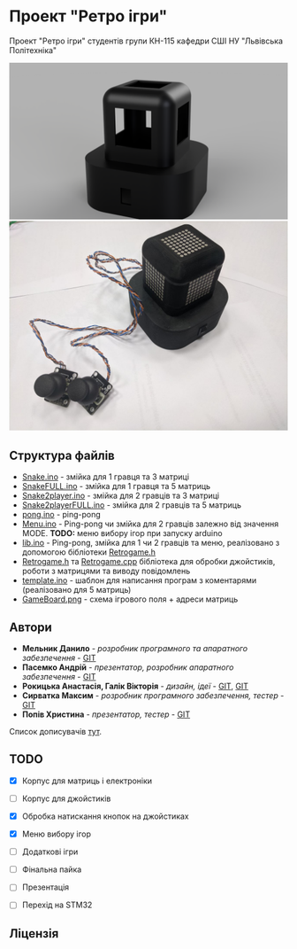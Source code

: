 # Проект "Ретро ігри"

Проект "Ретро ігри" студентів групи КН-115 кафедри СШІ НУ "Львівська Політехніка"

![Case render](https://github.com/DanyloMelnyk/RetroGames/blob/master/img/model1.png)
![Image of realization](https://github.com/DanyloMelnyk/RetroGames/blob/master/img/photo1.png)

## Структура файлів
* [Snake.ino](https://github.com/DanyloMelnyk/RetroGames/blob/master/Games/Snake/Snake.ino) - змійка для 1 гравця та 3 матриці
* [SnakeFULL.ino](https://github.com/DanyloMelnyk/RetroGames/blob/master/Games/SnakeFULL/SnakeFULL.ino) - змійка для 1 гравця та 5 матриць
* [Snake2player.ino](https://github.com/DanyloMelnyk/RetroGames/blob/master/Games/Snake2player/Snake2player.ino) - змійка для 2 гравців та 3 матриці
* [Snake2playerFULL.ino](https://github.com/DanyloMelnyk/RetroGames/blob/master/Games/Snake2playerFULL/Snake2playerFULL.ino) - змійка для 2 гравців та 5 матриць
* [pong.ino](https://github.com/DanyloMelnyk/RetroGames/blob/master/Games/pong/pong.ino) - ping-pong
* [Menu.ino](https://github.com/DanyloMelnyk/RetroGames/blob/master/Menu/Menu.ino) - Ping-pong чи змійка для 2 гравців залежно від значення MODE. **TODO:** меню вибору ігор при запуску arduino
* [lib.ino](https://github.com/DanyloMelnyk/RetroGames/blob/master/lib/lib.ino) - Ping-pong, змійка для 1 чи 2 гравців та меню, реалізовано з допомогою бібліотеки [Retrogame.h](https://github.com/DanyloMelnyk/RetroGames/blob/master/lib/Retrogame.h)
* [Retrogame.h](https://github.com/DanyloMelnyk/RetroGames/blob/master/lib/Retrogame.h) та [Retrogame.cpp](https://github.com/DanyloMelnyk/RetroGames/blob/master/lib/Retrogames.cpp) бібліотека для обробки джойстиків, роботи з матрицями та виводу повідомлень
* [template.ino](https://github.com/DanyloMelnyk/RetroGames/blob/master/template/template.ino) - шаблон для написання програм з коментарями (реалізовано для 5 матриць)
* [GameBoard.png](https://github.com/DanyloMelnyk/RetroGames/blob/master/GameBoard.png) - схема ігрового поля + адреси матриць

## Автори

* **Мельник Данило** - *розробник програмного та апаратного забезпечення* - [GIT](https://github.com/DanyloMelnyk)
* **Пасемко Андрій** - *презентатор, розробник апаратного забезпечення* - [GIT](https://github.com/Pasemko)
* **Рокицька Анастасія, Галік Вікторія** - *дизайн, ідеї* - [GIT](https://github.com/Anastasiia-Rokytska), [GIT](https://github.com/VictoriaHalik)
* **Сирватка Максим** - *розробник програмного забезпечення, тестер* - [GIT](https://github.com/maxymsyrvatka)
* **Попів Христина** - *презентатор, тестер* - [GIT](https://github.com/Khrystynapopiv)



Список дописувачів [тут](https://github.com/DanyloMelnyk/RetroGames/graphs/contributors).

## TODO

- [X] Корпус для матриць і електроніки
- [ ] Корпус для джойстиків
- [X] Обробка натискання кнопок на джойстиках
- [X] Меню вибору ігор
- [ ] Додаткові ігри
- [ ] Фінальна пайка
- [ ] Презентація

- [ ] Перехід на STM32

## Ліцензія
